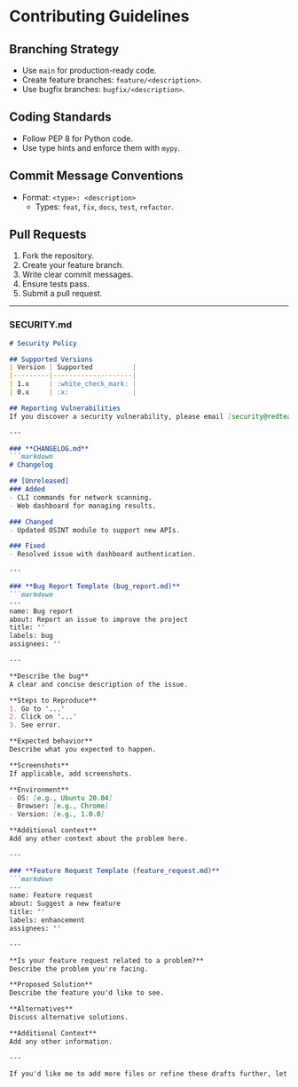 # Contributing Guidelines

## Branching Strategy
- Use `main` for production-ready code.
- Create feature branches: `feature/<description>`.
- Use bugfix branches: `bugfix/<description>`.

## Coding Standards
- Follow PEP 8 for Python code.
- Use type hints and enforce them with `mypy`.

## Commit Message Conventions
- Format: `<type>: <description>`
  - Types: `feat`, `fix`, `docs`, `test`, `refactor`.

## Pull Requests
1. Fork the repository.
2. Create your feature branch.
3. Write clear commit messages.
4. Ensure tests pass.
5. Submit a pull request.

---

### **SECURITY.md**
```markdown
# Security Policy

## Supported Versions
| Version | Supported          |
|---------|--------------------|
| 1.x     | :white_check_mark: |
| 0.x     | :x:                |

## Reporting Vulnerabilities
If you discover a security vulnerability, please email [security@redteamplayground.com](mailto:security@redteamplayground.com).

---

### **CHANGELOG.md**
```markdown
# Changelog

## [Unreleased]
### Added
- CLI commands for network scanning.
- Web dashboard for managing results.

### Changed
- Updated OSINT module to support new APIs.

### Fixed
- Resolved issue with dashboard authentication.

---

### **Bug Report Template (bug_report.md)**
```markdown
---
name: Bug report
about: Report an issue to improve the project
title: ''
labels: bug
assignees: ''

---

**Describe the bug**
A clear and concise description of the issue.

**Steps to Reproduce**
1. Go to '...'
2. Click on '...'
3. See error.

**Expected behavior**
Describe what you expected to happen.

**Screenshots**
If applicable, add screenshots.

**Environment**
- OS: [e.g., Ubuntu 20.04]
- Browser: [e.g., Chrome]
- Version: [e.g., 1.0.0]

**Additional context**
Add any other context about the problem here.

---

### **Feature Request Template (feature_request.md)**
```markdown
---
name: Feature request
about: Suggest a new feature
title: ''
labels: enhancement
assignees: ''

---

**Is your feature request related to a problem?**
Describe the problem you're facing.

**Proposed Solution**
Describe the feature you'd like to see.

**Alternatives**
Discuss alternative solutions.

**Additional Context**
Add any other information.

---

If you'd like me to add more files or refine these drafts further, let me know!
